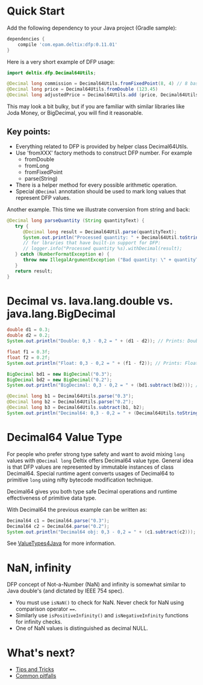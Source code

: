 # Quick Start

Add the following dependency to your Java project (Gradle sample):

```groovy
dependencies {
    compile 'com.epam.deltix:dfp:0.11.01'
}
```

Here is a very short example of DFP usage:

```java
import deltix.dfp.Decimal64Utils;

@Decimal long commission = Decimal64Utils.fromFixedPoint(8, 4) // 8 basis points, 0.0008
@Decimal long price = Decimal64Utils.fromDouble (123.45)
@Decimal long adjustedPrice = Decimal64Utils.add (price, Decimal64Utils.multiply (price, commission));
```

This may look a bit bulky, but if you are familiar with similar libraries like Joda Money, or BigDecimal, you will find it reasonable. 

## Key points:

* Everything related to DFP is provided by helper class Decimal64Utils.
* Use 'fromXXX' factory methods to construct DFP number. For example
  * fromDouble
  * fromLong
  * fromFixedPoint
  * parse(String)
* There is a helper method for every possible arithmetic operation.
* Special `@Decimal` annotation should be used to mark long values that represent DFP values.

Another example. This time we illustrate conversion from string and back:

```java
@Decimal long parseQuantity (String quantityText) {
   try {
      @Decimal long result = Decimal64Util.parse(quantityText);
      System.out.println("Processed quantity: " + Decimal64Util.toString (result));
      // for lbraries that have built-in support for DFP:
      // logger.info("Processed quantity %s).withDecimal(result);
   } catch (NumberFormatException e) {
      throw new IllegalArgumentException ("Bad quantity: \" + quantityText + '"');
   }  
   return result; 
}
```

# Decimal vs. lava.lang.double vs. java.lang.BigDecimal

```java
double d1 = 0.3;
double d2 = 0.2;
System.out.println("Double: 0,3 - 0,2 = " + (d1 - d2)); // Prints: Double: 0,3 - 0,2 = 0.09999999999999998 <== PROBLEM!

float f1 = 0.3f;
float f2 = 0.2f;
System.out.println("Float: 0,3 - 0,2 = " + (f1 - f2)); // Prints: Float: 0,3 - 0,2 = 0.10000001 <== PROBLEM!

BigDecimal bd1 = new BigDecimal("0.3");
BigDecimal bd2 = new BigDecimal("0.2");
System.out.println("BigDecimal: 0,3 - 0,2 = " + (bd1.subtract(bd2))); // Prints: BigDecimal: 0,3 - 0,2 = 0.1

@Decimal long b1 = Decimal64Utils.parse("0.3");
@Decimal long b2 = Decimal64Utils.parse("0.2");
@Decimal long b3 = Decimal64Utils.subtract(b1, b2);
System.out.println("Decimal64: 0,3 - 0,2 = " + (Decimal64Utils.toString(b3))); // Prints: Decimal64: 0,3 - 0,2 = 0.1
```
# Decimal64 Value Type

For people who prefer strong type safety and want to avoid mixing `long` values with `@Decimal long` Deltix offers Decimal64 value type. 
General idea is that DFP values are represented by immutable instances of class Decimal64. Special runtime agent converts usages of Decimal64 to primitive `long` using nifty bytecode modification technique. 

Decimal64 gives you both type safe Decimal operations and runtime effectiveness of primitive data type.


With Decimal64 the previous example can be written as:

```java
Decimal64 c1 = Decimal64.parse("0.3");
Decimal64 c2 = Decimal64.parse("0.2");
System.out.println("Decimal64 obj: 0,3 - 0,2 = " + (c1.subtract(c2))); // Prints: Decimal64 obj: 0,3 - 0,2 = 0.1

```
See [ValueTypes4Java](https://github.com/deltixlab/ValueTypes4Java/blob/master/docs/INSTALL.md) for more information.


# NaN, infinity

DFP concept of Not-a-Number (NaN) and infinity is somewhat similar to Java double's (and dictated by IEEE 754 spec).

* You must use `isNaN()` to check for NaN. Never check for NaN using comparison operator `==`.
* Similarly use `isPositiveInfinity()` and `isNegativeInfinity` functions for infinity checks.
* One of NaN values is distinguished as decimal NULL.


# What's next?

* [Tips and Tricks](TipsNTricks.md)
* [Common pitfalls](pitfalls.md)
